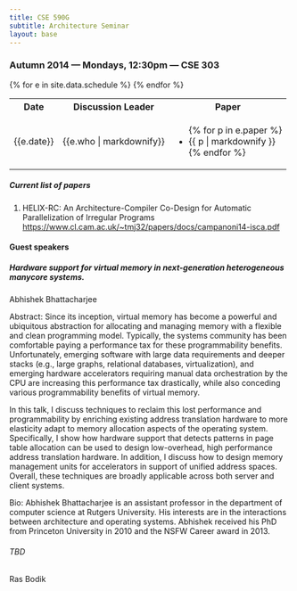 ```yaml
---
title: CSE 590G
subtitle: Architecture Seminar
layout: base
---
```


### Autumn 2014 — Mondays, 12:30pm — CSE 303

<!-- To edit schedule, edit: `_data/schedule.yml` -->
<div class="table-responsive">
  <table class="table">
    <tr> <th>Date</th> <th>Discussion Leader</th> <th>Paper</th> </tr>
    {% for e in site.data.schedule %}
    <tr>
      <td>{{e.date}}</td>
      <td>{{e.who | markdownify}}</td>
      <td>
        <ul class="list-unstyled">
          {% for p in e.paper %}
            <li>{{ p | markdownify }}</li>
          {% endfor %}
        </ul>
      </td>
    </tr>
    {% endfor %}
  </table>
</div>

##### Current list of papers

1. HELIX-RC: An Architecture-Compiler Co-Design for Automatic Parallelization of Irregular Programs
https://www.cl.cam.ac.uk/~tmj32/papers/docs/campanoni14-isca.pdf




#### Guest speakers


##### Hardware support for virtual memory in next-generation heterogeneous manycore systems.
Abhishek Bhattacharjee

Abstract: Since its inception, virtual memory has become a powerful and ubiquitous abstraction for allocating and managing memory with a flexible and clean programming model. Typically, the systems community has been comfortable paying a performance tax for these programmability benefits. Unfortunately, emerging software with large data requirements and deeper stacks (e.g., large graphs, relational databases,  virtualization), and emerging hardware accelerators requiring manual data orchestration by the CPU are increasing this performance tax drastically, while also conceding various programmability benefits of virtual memory.

In this talk, I discuss techniques to reclaim this lost performance and programmability by enriching existing address translation hardware to more elasticity adapt to memory allocation aspects of the operating system. Specifically, I show how hardware support that detects patterns in page table allocation can be used to design low-overhead, high performance address translation hardware. In addition, I discuss how to design memory management units for accelerators in support of unified address spaces. Overall, these techniques are broadly applicable across both server and client systems.

Bio: Abhishek Bhattacharjee is an assistant professor in the department of computer science at Rutgers University. His interests are in the interactions between architecture and operating systems. Abhishek received his PhD from Princeton University in 2010 and the NSFW Career award in 2013.

###### TBD
Ras Bodik


